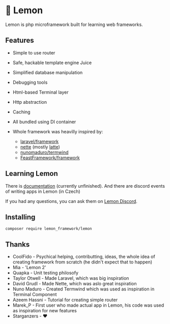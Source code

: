 # 🍋 Lemon

Lemon is php microframework built for learning web frameworks.

## Features

- Simple to use router
- Safe, hackable template engine Juice
- Simplified database manipulation
- Debugging tools
- Html-based Terminal layer
- Http abstraction
- Caching
- All bundled using DI container

- Whole framework was heavilly inspired by:
    - [laravel/framework](https://github.com/laravel/framework)
    - [nette](https://github.com/nette) (mostly [latte](https://github.com/nette/latte))
    - [nunomaduro/termwind](https://github.com/nunomaduro/termwind)
    - [FeastFramework/framework](https://github.com/FeastFramework/framework)

## Learning Lemon

There is [documentation](https://lemon-framework.github.io/docs) (currently unfinished). And there are discord events of writing apps in Lemon (in Czech)

If you had any questions, you can ask them on [Lemon Discord](https://discord.gg/tsqBauhb8c).

## Installing

`composer require lemon_framework/lemon`

## Thanks

- CoolFido - Psychical helping, contributting, ideas, the whole idea of creating framework from scratch (he didn't expect that to happen)
- Mia - 'Lemon 2'
- Quapka - Unit testing philosofy
- Taylor Otwell - Made Laravel, which was big inspiration
- David Grudl - Made Nette, which was aslo great inspiration
- Nuno Maduro - Created Termwind which was used as inspiration in Terminal Component
- Azeem Hassni - Tutorial for creating simple router
- Marek_P - First user who made actual app in Lemon, his code was used as inspiration for new features
- Starganzers - ❤
